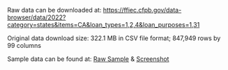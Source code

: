 Raw data can be downloaded at: https://ffiec.cfpb.gov/data-browser/data/2022?category=states&items=CA&loan_types=1,2,4&loan_purposes=1,31

Original data download size: 322.1 MB in CSV file format; 847,949 rows by 99 columns

Sample data can be found at: [Raw Sample](raw_sample.numbers) & [Screenshot](raw_sample_screenshot.png)
